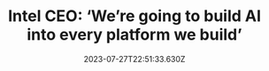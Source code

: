 ---
external: true
url: https://www.theverge.com/2023/7/27/23810360/intel-pat-gelsinger-ai-every-platform-promise
title: "Intel CEO: ‘We’re going to build AI into every platform we build’"
description: Intel is about to launch Meteor Lake, its first chip with an onboard neural processor. It’s just the start.
date: 2023-07-27T22:51:33.630Z
icon: https://www.google.com/s2/favicons?domain=theverge.com&sz=32
source: The Verge
---